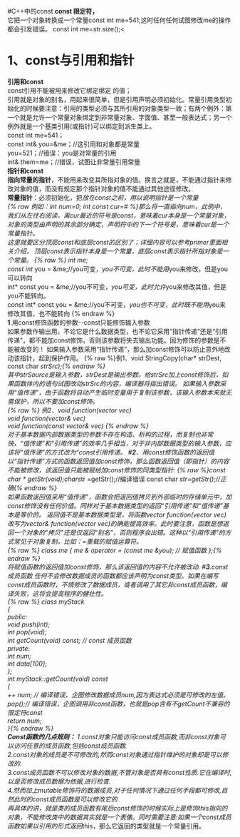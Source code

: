 #C++中的const
<b>const 限定符，</b><br>
它把一个对象转换成一个常量const int me=541;这时任何任何试图修改me的操作都会引发错误。
const int me=str.size();<
# <b>1</b>、const与引用和指针
<b>引用和const</b><br>
const引用不能被用来修改它绑定绑定 的值；<br>
引用就是对象的别名，用起来很简单，但是引用声明必须初始化。常量引用类型初始化的时候要注意：引用的类型必须与其所引用的对象类型一致；有两个例外：第一个就是允许一个常量对象绑定到非常量对象、字面值、甚至一般表达式；另一个例外就是一个基类引用(或指针)可以绑定到派生类上。<br>
const int me=541；<br>
const int& you=&me；//这引用和对象都是常量<br>
you=521；//错误：you是对常量的引用<br>
int& them=me；//错误，试图让非常量引用常量<br>
<b>指针和const</b><br>
<b>指向常量的指针</b>，不能用来改变其所指对象的值。换言之就是，不能通过指针来修改对象的值，而没有规定那个指针对象的值不能通过其他途径修改。<br>
<b>常量指针</b>：必须初始化，把*放在const之前，用以说明指针是一个常量<br>
{% raw 例如：int num=0; int *const cur=&num; %}那么将一直指向num，此例中，我们从左往右阅读，离cur最近的符号是const，意味着cur本身是一个常量对象，对象的类型由声明的其余部分确定，声明符中的下一个符号是*，意味着cur是一个常量指针。<br>
这里就要区分顶层const和底层const的区别了；详细内容可以参考primer里面相关介绍，
顶层const表示指针本身是一个常量，底层const表示指针所指对象是一个常量。
{% raw %}
int me;<br>
const int* you = &me;//you可变，*you不可变，此时不能用*you来修改，但是you可以转向<br>
int* const you = &me;//you不可变，*you可变，此时允许*you来修改其值，但是you不能转向。<br>
const int* const you = &me;//you不可变，*you也不可变，此时既不能用*you来修改其值，也不能转向
{% endraw %}<br>
<b>1</b>.用const修饰函数的参数--const只能修饰输入参数<br>
如果参数作输出用，不论它是什么数据类型，也不论它采用“指针传递”还是“引用传递”，都不能加const修饰，否则该参数将失去输出功能。因为修饰的参数是不能被改变的！
如果输入参数采用“指针传递”，那么加const修饰可以防止意外地改动该指针，起到保护作用。
{% raw %}例1、void StringCopy(char* strDest, const char *strSrc);{% endraw %}<br>
其中strSource是输入参数，strDest是输出参数。给strSrc加上const修饰后，如果函数体内的语句试图改动strSrc的内容，编译器将指出错误。
如果输入参数采用“值传递”，由于函数将自动产生临时变量用于复制该参数，该输入参数本来就无需保护，所以不要加const修饰。<br>
{% raw %}
例2、void function(vector<int> vec)<br>
void function(vector<int>& vec)<br>
void function(const vector<int>& vec)
{% endraw %}<br>
对于基本数据内部数据类型的参数不存在构造、析构的过程，而复制也非常快，“值传递”和“引用传递”的效率几乎相当，对于非内部数据类型的输入参数，应该将“值传递”的方式改为“const引用传递。
#<b>2</b>、用const修饰函数的返回值<br>
以“指针传递”方式的函数返回值加const修饰，那么函数返回值（即指针）的内容不能被修改，该返回值只能被赋给加const修饰的同类型指针:
{% raw %}const char * getStr(void);char*str =getStr();//编译错误
const char *str=getStr();//正确{% endraw %}<br>
如果函数返回值采用“值传递”，函数会把返回值拷贝到外部临时的存储单元中，加const修饰没有任何价值。同样对于基本数据类型的返回“引用传递”和“值传递”基本是等价的。
返回值不是基本数据类型是，将函数vector<int> function(vector<int> vec) 改写为vector<int>& function(vector<int> vec)的确能提高效率。此时要注意，函数是想返回一个对象的“拷贝”还是仅返回“别名”，否则程序会出错。这种以“引用传递”的方式常见于对象复制，比如：=重载的赋值运算符。<br>
{% raw %}
class me
{
me & operator = (const me &you); // 赋值函数
};{% endraw %}<br>
将赋值函数的返回值加const修饰，那么该返回值的内容不允许被改动.
#<b>3</b>.const 成员函数
任何不会修改数据成员的函数都应该声明为const类型。如果在编写const成员函数时，不慎修改了数据成员，或者调用了其它非const成员函数，编译失败，这将会提高程序的健壮性。<br>
{% raw %}
class myStack<br>
{<br>
public:<br>
void push(int);<br>
int pop(void);<br>
int getCount(void) const; // const 成员函数<br>
private:<br>
int num;<br>
int data[100];<br>
};<br>
int myStack::getCount(void) const<br>
{<br>
++ num; // 编译错误，企图修改数据成员num,因为表达式必须是可修改的左值。<br>
pop();// 编译错误，企图调用非const函数，也就是pop含有不getCount不兼容的限定符const<br>
return num;<br>
}{% endraw %}<br>
<b>Const函数的几点规则：</b>
1.const对象只能访问const成员函数,而非const对象可以访问任意的成员函数,包括const成员函数.<br>
2.const对象的成员是不可修改的,然而const对象通过指针维护的对象却是可以修改的.<br>
3.const成员函数不可以修改对象的数据,不管对象是否具有const性质.它在编译时,以是否修改成员数据为依据,进行检查.<br>
4.然而加上mutable修饰符的数据成员,对于任何情况下通过任何手段都可修改,自然此时的const成员函数是可以修改它的<br>
再具体的讲，就是类的成员函数有尾后const修饰的时候实际上是修饰this指向的对象，不能修改类中的数据其实就是一个表像。同时需要注意:如果一个const成员函数如果以引用的形式返回*this，那么它返回的类型就是一个常量引用。<br>